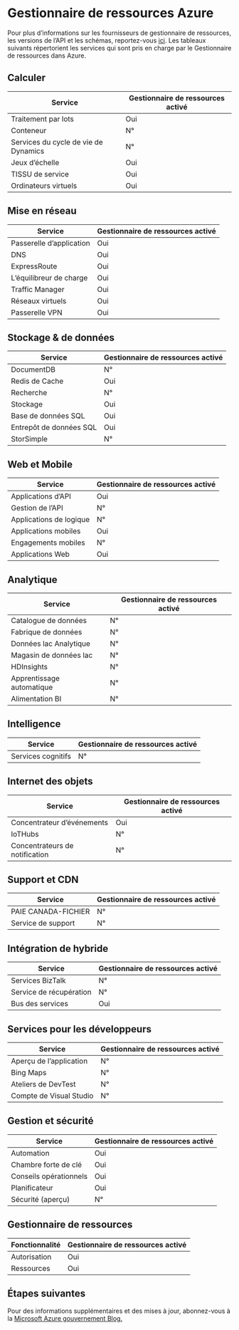 <properties
    pageTitle="Documentation de gouvernement Azure | Microsoft Azure"
    description="Cela fournit une comparaison des fonctionnalités et des conseils sur le développement d’applications pour Azure gouvernement."
    services="Azure-Government"
    cloud="gov" 
    documentationCenter=""
    authors="brendalee"
    manager="zakramer"
    editor=""/>

<tags
    ms.service="multiple"
    ms.devlang="na"
    ms.topic="article"
    ms.tgt_pltfrm="na"
    ms.workload="azure-government"
    ms.date="10/10/2016"
    ms.author="brendalee"/>


# <a name="azure-resource-manager"></a>Gestionnaire de ressources Azure
Pour plus d’informations sur les fournisseurs de gestionnaire de ressources, les versions de l’API et les schémas, reportez-vous [ici](../resource-manager-supported-services.md). Les tableaux suivants répertorient les services qui sont pris en charge par le Gestionnaire de ressources dans Azure.

## <a name="compute"></a>Calculer

| Service | Gestionnaire de ressources activé |
| ------- | ------------------------ |
| Traitement par lots   | Oui |
|Conteneur | N° |
| Services du cycle de vie de Dynamics | N°  |
| Jeux d’échelle | Oui |
| TISSU de service | Oui  |
| Ordinateurs virtuels | Oui |

## <a name="networking"></a>Mise en réseau

| Service | Gestionnaire de ressources activé |
| ------- | -------  |
| Passerelle d’application | Oui |
| DNS     | Oui |
| ExpressRoute | Oui  |
| L’équilibreur de charge | Oui  |
| Traffic Manager | Oui |
| Réseaux virtuels | Oui|
| Passerelle VPN | Oui |

## <a name="data--storage"></a>Stockage & de données

| Service | Gestionnaire de ressources activé |
| ------- | ------- |
| DocumentDB | N°  |
| Redis de Cache | Oui |
| Recherche | N°  |
| Stockage | Oui  |
| Base de données SQL | Oui |
| Entrepôt de données SQL | Oui |
| StorSimple | N°  |

## <a name="web--mobile"></a>Web et Mobile

| Service | Gestionnaire de ressources activé |
| ------- | ------- |
| Applications d’API | Oui |
| Gestion de l’API | N°  |
| Applications de logique | N°   |
| Applications mobiles | Oui |
| Engagements mobiles | N°  |
| Applications Web | Oui |

## <a name="analytics"></a>Analytique

| Service | Gestionnaire de ressources activé |
| ------- | -------  |
| Catalogue de données | N°  |
| Fabrique de données | N° |
| Données lac Analytique | N° |
| Magasin de données lac | N° |
| HDInsights | N° |
| Apprentissage automatique | N° |
| Alimentation BI | N° |

## <a name="intelligence"></a>Intelligence

| Service | Gestionnaire de ressources activé |
| ------- | ------- |
| Services cognitifs | N° |

## <a name="internet-of-things"></a>Internet des objets

| Service | Gestionnaire de ressources activé |
| ------- | ------- |
| Concentrateur d’événements | Oui  |
| IoTHubs | N° |
| Concentrateurs de notification | N° |

## <a name="media--cdn"></a>Support et CDN

| Service | Gestionnaire de ressources activé |
| ------- | ------- |
| PAIE CANADA-FICHIER | N° |
| Service de support | N° |

## <a name="hybrid-integration"></a>Intégration de hybride

| Service | Gestionnaire de ressources activé |
| ------- | ------- |
| Services BizTalk | N° |
| Service de récupération | N° |
| Bus des services | Oui |

## <a name="developer-services"></a>Services pour les développeurs

| Service | Gestionnaire de ressources activé |
| ------- | ------- |
| Aperçu de l’application | N°  |
| Bing Maps | N°  |
| Ateliers de DevTest | N° |
| Compte de Visual Studio | N°   |

## <a name="management-and-security"></a>Gestion et sécurité

| Service | Gestionnaire de ressources activé |
| ------- | ------- |
| Automation | Oui |
| Chambre forte de clé | Oui |
| Conseils opérationnels | Oui |
| Planificateur | Oui  |
| Sécurité (aperçu) | N° |

## <a name="resource-manager"></a>Gestionnaire de ressources

| Fonctionnalité | Gestionnaire de ressources activé |
| ------- | ------- |
| Autorisation | Oui |
| Ressources | Oui |


## <a name="next-steps"></a>Étapes suivantes

Pour des informations supplémentaires et des mises à jour, abonnez-vous à la <a href="https://blogs.msdn.microsoft.com/azuregov/">Microsoft Azure gouvernement Blog.</a>
